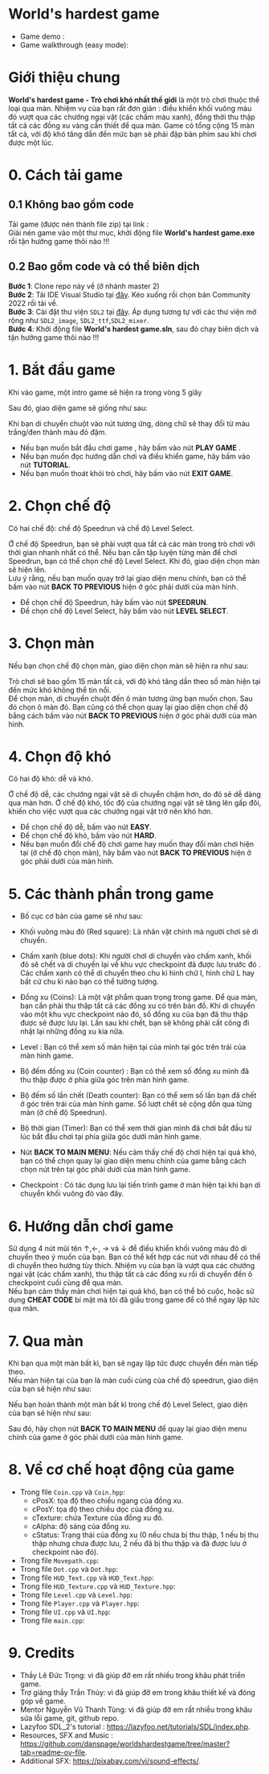 # World's hardest game
- Game demo : 
- Game walkthrough (easy mode):
# Giới thiệu chung
**World's hardest game - Trò chơi khó nhất thế giới** là một trò chơi thuộc thể loại qua màn. Nhiệm vụ của bạn rất đơn giản : điều khiển khối vuông màu đỏ vượt qua các chướng ngại vật (các chấm màu xanh), đồng thời thu thập tất cả các đồng xu vàng cần thiết để qua màn. Game có tổng cộng 15 màn tất cả, với độ khó tăng dần đến mức bạn sẽ phải đập bàn phím sau khi chơi được một lúc.</br>

# 0. Cách tải game
## 0.1 Không bao gồm code

Tải game (được nén thành file zip) tại link : </br>
Giải nén game vào một thư mục, khởi động file **World's hardest game.exe** rồi tận hưởng game thôi nào !!!

## 0.2 Bao gồm code và có thể biên dịch

**Bước 1**: Clone repo này về (ở nhánh master 2)</br>
**Bước 2**: Tải IDE Visual Studio tại [đây](https://visualstudio.microsoft.com). Kéo xuống rồi chọn bản Community 2022 rồi tải về.</br>
**Bước 3**: Cài đặt thư viện `SDL2` tại [đây](https://lazyfoo.net/tutorials/SDL/01_hello_SDL/windows/msvc2019/index.php). Áp dụng tương tự với các thư viện mở rộng như `SDL2_image`, `SDL2_ttf`,`SDL2_mixer`.</br>
**Bước 4**: Khởi động file **World's hardest game.sln**, sau đó chạy biên dịch và tận hưởng game thôi nào !!!

# 1. Bắt đầu game
Khi vào game, một intro game sẽ hiện ra trong vòng 5 giây</br>

Sau đó, giao diện game sẽ giống như sau:</br>

Khi bạn di chuyển chuột vào nút tương ứng, dòng chữ sẽ thay đổi từ màu trắng/đen thành màu đỏ đậm.
- Nếu bạn muốn bắt đầu chơi game , hãy bấm vào nút **PLAY GAME** .
- Nếu bạn muốn đọc hướng dẫn chơi và điều khiển game, hãy bấm vào nút **TUTORIAL**.
- Nếu bạn muốn thoát khỏi trò chơi, hãy bấm vào nút **EXIT GAME**.

# 2. Chọn chế độ
Có hai chế độ: chế độ Speedrun và chế độ Level Select.</br>

Ở chế độ Speedrun, bạn sẽ phải vượt qua tất cả các màn trong trò chơi với thời gian nhanh nhất có thể. Nếu bạn cần tập luyện từng màn để chơi Speedrun, bạn có thể chọn chế độ Level Select. Khi đó, giao diện chọn màn sẽ hiện lên.</br>
Lưu ý rằng, nếu bạn muốn quay trở lại giao diện menu chính, bạn có thể bấm vào nút **BACK TO PREVIOUS** hiện ở góc phải dưới của màn hình. 

- Để chọn chế độ Speedrun, hãy bấm vào nút **SPEEDRUN**.
- Để chọn chế độ Level Select, hãy bấm vào nút **LEVEL SELECT**.
# 3. Chọn màn
Nếu bạn chọn chế độ chọn màn, giao diện chọn màn sẽ hiện ra như sau:

Trò chơi sẽ bao gồm 15 màn tất cả, với độ khó tăng dần theo số màn hiện tại đến mức khó không thể tin nổi.</br>
Để chọn màn, di chuyển chuột đến ô màn tương ứng bạn muốn chọn. Sau đó chọn ô màn đó. Bạn cũng có thể chọn quay lại giao diện chọn chế độ bằng cách bấm vào nút **BACK TO PREVIOUS** hiện ở góc phải dưới của màn hình. 
# 4. Chọn độ khó
Có hai độ khó: dễ và khó.<br>

Ở chế độ dễ, các chướng ngại vật sẽ di chuyển chậm hơn, do đó sẽ dễ dàng qua màn hơn. Ở chế độ khó, tốc độ của chướng ngại vật sẽ tăng lên gấp đôi, khiến cho việc vượt qua các chướng ngại vật trở nên khó hơn.</br>
- Để chọn chế độ dễ, bấm vào nút **EASY**.
- Để chọn chế độ khó, bấm vào nút **HARD**.
- Nếu bạn muốn đổi chế độ chơi game hay muốn thay đổi màn chơi hiện tại (ở chế độ chọn màn), hãy bấm vào nút **BACK TO PREVIOUS** hiện ở góc phải dưới của màn hình. 
# 5. Các thành phần trong game
- Bố cục cơ bản của game sẽ như sau:

- Khối vuông màu đỏ (Red square): Là nhân vật chính mà người chơi sẽ di chuyển. 
- Chấm xanh (blue dots): Khi người chơi di chuyển vào chấm xanh, khối đỏ sẽ chết và di chuyển lại về khu vực checkpoint đã được lưu trước đó . Các chấm xanh có thể di chuyển theo chu kì hình chữ I, hình chữ L hay bất cứ chu kì nào bạn có thể tưởng tượng.
- Đồng xu (Coins): Là một vật phẩm quan trọng trong game. Để qua màn, bạn cần phải thu thập tất cả các đồng xu có trên bản đồ. Khi di chuyển vào một khu vực checkpoint nào đó, số đồng xu của bạn đã thu thập được sẽ được lưu lại. Lần sau khi chết, bạn sẽ không phải cất công đi nhặt lại những đồng xu kia nữa.
- Level : Bạn có thể xem số màn hiện tại của mình tại góc trên trái của màn hình game.
- Bộ đếm đồng xu (Coin counter) : Bạn có thể xem số đồng xu mình đã thu thập được ở phía giữa góc trên màn hình game.
- Bộ đếm số lần chết (Death counter): Bạn có thể xem số lần bạn đã chết ở góc trên trái của màn hình game. Số lượt chết sẽ cộng dồn qua từng màn (ở chế độ Speedrun).
- Bộ thời gian (Timer): Bạn có thể xem thời gian mình đã chơi bắt đầu từ lúc bắt đầu chơi tại phía giữa góc dưới màn hình game.
- Nút **BACK TO MAIN MENU**: Nếu cảm thấy chế độ chơi hiện tại quá khó, bạn có thể chọn quay lại giao diện menu chính của game bằng cách chọn nút trên tại góc phải dưới của màn hình game.
- Checkpoint : Có tác dụng lưu lại tiến trình game ở màn hiện tại khi bạn di chuyển khối vuông đỏ vào đây.

# 6. Hướng dẫn chơi game
Sử dụng 4 nút mũi tên &uarr;,&larr;, &rarr; và &darr; để điều khiển khối vuông màu đỏ di chuyển theo ý muốn của bạn. Bạn có thể kết hợp các nút với nhau để có thể di chuyển theo hướng tùy thích. Nhiệm vụ của bạn là vượt qua các chướng ngại vật (các chấm xanh), thu thập tất cả các đồng xu rồi di chuyển đến ô checkpoint cuối cùng để qua màn.</br>
Nếu bạn cảm thấy màn chơi hiện tại quá khó, bạn có thể bỏ cuộc, hoặc sử dụng **CHEAT CODE** bí mật mà tôi đã giấu trong game để có thể ngay lập tức qua màn.
#  7. Qua màn
Khi bạn qua một màn bất kì, bạn sẽ ngay lập tức được chuyển đến màn tiếp theo.</br>
Nếu màn hiện tại của bạn là màn cuối cùng của chế độ speedrun, giao diện của bạn sẽ hiện như sau:

Nếu bạn hoàn thành một màn bất kì trong chế độ Level Select, giao diện của bạn sẽ hiện như sau:

Sau đó, hãy chọn nút **BACK TO MAIN MENU** để quay lại giao diện menu chính của game ở góc phải dưới của màn hình game.
# 8. Về cơ chế hoạt động của game
- Trong file `Coin.cpp` và `Coin.hpp`:
    * cPosX: tọa độ theo chiều ngang của đồng xu.
    * cPosY: tọa độ theo chiều dọc của đồng xu.
    * cTexture: chứa Texture của đồng xu đó.
    * cAlpha: độ sáng của đồng xu.
    * cStatus: Trạng thái của đồng xu (0 nếu chưa bị thu thập, 1 nếu bị thu thập nhưng chưa được lưu, 2 nếu đã bị thu thập và đã được lưu ở checkpoint nào đó).
- Trong file `Movepath.cpp`:
- Trong file `Dot.cpp` và `Dot.hpp`:
- Trong file `HUD_Text.cpp` và `HUD_Text.hpp`:
- Trong file `HUD_Texture.cpp` và `HUD_Texture.hpp`:
- Trong file `Level.cpp` và `Level.hpp`:
- Trong file `Player.cpp` và `Player.hpp`:
- Trong file `UI.cpp` và `UI.hpp`:
- Trong file `main.cpp`:
# 9. Credits
- Thầy Lê Đức Trọng: vì đã giúp đỡ em rất nhiều trong khâu phát triển game.
- Trợ giảng thầy Trần Thủy: vì đã giúp đỡ em trong khâu thiết kế và đóng góp về game.
- Mentor Nguyễn Vũ Thanh Tùng: vì đã giúp đỡ em rất nhiều trong khâu sửa lỗi game, git, github repo.
- Lazyfoo SDL_2's tutorial : https://lazyfoo.net/tutorials/SDL/index.php.
- Resources, SFX and Music : https://github.com/danspage/worldshardestgame/tree/master?tab=readme-ov-file.
- Additional SFX: https://pixabay.com/vi/sound-effects/.
